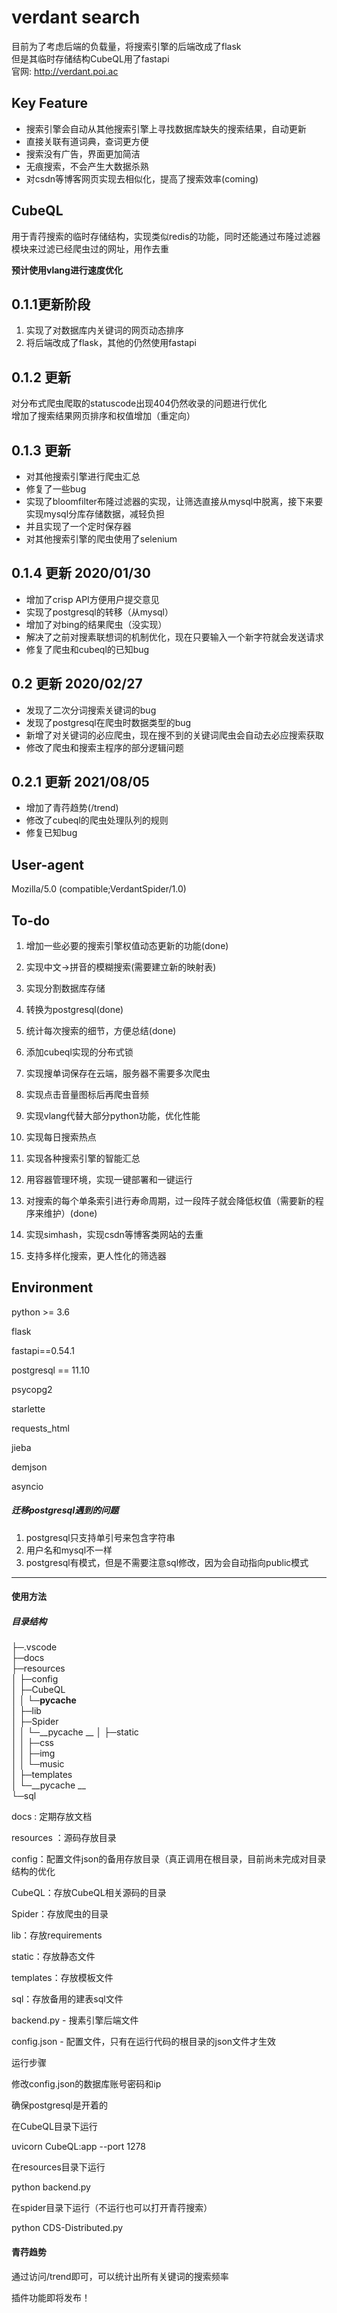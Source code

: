 # verdant search
目前为了考虑后端的负载量，将搜索引擎的后端改成了flask  
但是其临时存储结构CubeQL用了fastapi  
官网: http://verdant.poi.ac
## Key Feature

- 搜索引擎会自动从其他搜索引擎上寻找数据库缺失的搜索结果，自动更新
- 直接关联有道词典，查词更方便
- 搜索没有广告，界面更加简洁
- 无痕搜索，不会产生大数据杀熟
- 对csdn等博客网页实现去相似化，提高了搜索效率(coming)

## CubeQL

用于青荇搜索的临时存储结构，实现类似redis的功能，同时还能通过布隆过滤器模块来过滤已经爬虫过的网址，用作去重

**预计使用vlang进行速度优化**

## 0.1.1更新阶段
1. 实现了对数据库内关键词的网页动态排序
2. 将后端改成了flask，其他的仍然使用fastapi

## 0.1.2 更新
对分布式爬虫爬取的statuscode出现404仍然收录的问题进行优化  
增加了搜索结果网页排序和权值增加（重定向）

## 0.1.3 更新
- 对其他搜索引擎进行爬虫汇总
- 修复了一些bug
- 实现了bloomfilter布隆过滤器的实现，让筛选直接从mysql中脱离，接下来要实现mysql分库存储数据，减轻负担
- 并且实现了一个定时保存器
- 对其他搜索引擎的爬虫使用了selenium
## 0.1.4 更新 2020/01/30

- 增加了crisp API方便用户提交意见
- 实现了postgresql的转移（从mysql）
- 增加了对bing的结果爬虫（没实现）
- 解决了之前对搜素联想词的机制优化，现在只要输入一个新字符就会发送请求
- 修复了爬虫和cubeql的已知bug




## 0.2 更新 2020/02/27

- 发现了二次分词搜索关键词的bug
- 发现了postgresql在爬虫时数据类型的bug
- 新增了对关键词的必应爬虫，现在搜不到的关键词爬虫会自动去必应搜索获取
- 修改了爬虫和搜索主程序的部分逻辑问题

## 0.2.1 更新 2021/08/05
- 增加了青荇趋势(/trend)
- 修改了cubeql的爬虫处理队列的规则
- 修复已知bug

## User-agent
Mozilla/5.0 (compatible;VerdantSpider/1.0)




## To-do
1. 增加一些必要的搜索引擎权值动态更新的功能(done)
2. 实现中文->拼音的模糊搜索(需要建立新的映射表)
3. 实现分割数据库存储
4. 转换为postgresql(done)
5. 统计每次搜索的细节，方便总结(done)
6. 添加cubeql实现的分布式锁
7. 实现搜单词保存在云端，服务器不需要多次爬虫
8. 实现点击音量图标后再爬虫音频
9. 实现vlang代替大部分python功能，优化性能
10. 实现每日搜索热点
11. 实现各种搜索引擎的智能汇总
13. 用容器管理环境，实现一键部署和一键运行

14. 对搜索的每个单条索引进行寿命周期，过一段阵子就会降低权值（需要新的程序来维护）(done)
15. 实现simhash，实现csdn等博客类网站的去重

16. 支持多样化搜索，更人性化的筛选器



## Environment

python >= 3.6

flask

fastapi==0.54.1

postgresql == 11.10 

psycopg2

starlette

requests_html

jieba

demjson

asyncio



##### 迁移postgresql遇到的问题

1. postgresql只支持单引号来包含字符串
2. 用户名和mysql不一样
3. postgresql有模式，但是不需要注意sql修改，因为会自动指向public模式

------



#### 使用方法

##### 目录结构

├─.vscode  
├─docs  
├─resources  
│  ├─config  
│  ├─CubeQL  
│  │  └─__pycache__  
│  ├─lib  
│  ├─Spider  
│  │  └─__pycache __ 
│  ├─static  
│  │  ├─css  
│  │  ├─img  
│  │  └─music  
│  ├─templates  
│  └─__pycache __  
└─sql   

docs : 定期存放文档

resources ：源码存放目录

config：配置文件json的备用存放目录（真正调用在根目录，目前尚未完成对目录结构的优化

CubeQL：存放CubeQL相关源码的目录

Spider：存放爬虫的目录

lib：存放requirements

static：存放静态文件

templates：存放模板文件

sql：存放备用的建表sql文件



backend.py - 搜素引擎后端文件

config.json - 配置文件，只有在运行代码的根目录的json文件才生效



运行步骤

修改config.json的数据库账号密码和ip

确保postgresql是开着的

在CubeQL目录下运行

uvicorn CubeQL:app --port 1278

在resources目录下运行

python backend.py

在spider目录下运行（不运行也可以打开青荇搜索）

python CDS-Distributed.py




#### 青荇趋势
  通过访问/trend即可，可以统计出所有关键词的搜索频率
  
  
  
插件功能即将发布！


